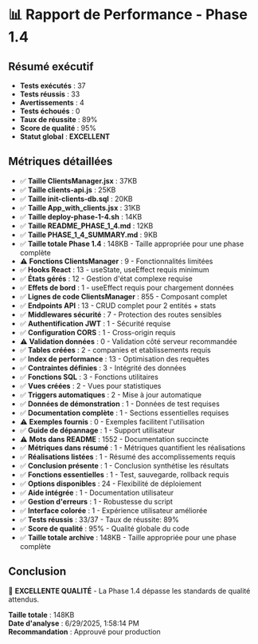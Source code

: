 # 📊 Rapport de Performance - Phase 1.4

## Résumé exécutif

- **Tests exécutés** : 37
- **Tests réussis** : 33
- **Avertissements** : 4
- **Tests échoués** : 0
- **Taux de réussite** : 89%
- **Score de qualité** : 95%
- **Statut global** : **EXCELLENT**

## Métriques détaillées

- ✅ **Taille ClientsManager.jsx** : 37KB
- ✅ **Taille clients-api.js** : 25KB
- ✅ **Taille init-clients-db.sql** : 20KB
- ✅ **Taille App_with_clients.jsx** : 31KB
- ✅ **Taille deploy-phase-1-4.sh** : 14KB
- ✅ **Taille README_PHASE_1_4.md** : 12KB
- ✅ **Taille PHASE_1_4_SUMMARY.md** : 9KB
- ✅ **Taille totale Phase 1.4** : 148KB - Taille appropriée pour une phase complète
- ⚠️ **Fonctions ClientsManager** : 9 - Fonctionnalités limitées
- ✅ **Hooks React** : 13 - useState, useEffect requis minimum
- ✅ **États gérés** : 12 - Gestion d'état complexe requise
- ✅ **Effets de bord** : 1 - useEffect requis pour chargement données
- ✅ **Lignes de code ClientsManager** : 855 - Composant complet
- ✅ **Endpoints API** : 13 - CRUD complet pour 2 entités + stats
- ✅ **Middlewares sécurité** : 7 - Protection des routes sensibles
- ✅ **Authentification JWT** : 1 - Sécurité requise
- ✅ **Configuration CORS** : 1 - Cross-origin requis
- ⚠️ **Validation données** : 0 - Validation côté serveur recommandée
- ✅ **Tables créées** : 2 - companies et etablissements requis
- ✅ **Index de performance** : 13 - Optimisation des requêtes
- ✅ **Contraintes définies** : 3 - Intégrité des données
- ✅ **Fonctions SQL** : 3 - Fonctions utilitaires
- ✅ **Vues créées** : 2 - Vues pour statistiques
- ✅ **Triggers automatiques** : 2 - Mise à jour automatique
- ✅ **Données de démonstration** : 1 - Données de test requises
- ✅ **Documentation complète** : 1 - Sections essentielles requises
- ⚠️ **Exemples fournis** : 0 - Exemples facilitent l'utilisation
- ✅ **Guide de dépannage** : 1 - Support utilisateur
- ⚠️ **Mots dans README** : 1552 - Documentation succincte
- ✅ **Métriques dans résumé** : 1 - Métriques quantifient les réalisations
- ✅ **Réalisations listées** : 1 - Résumé des accomplissements requis
- ✅ **Conclusion présente** : 1 - Conclusion synthétise les résultats
- ✅ **Fonctions essentielles** : 1 - Test, sauvegarde, rollback requis
- ✅ **Options disponibles** : 24 - Flexibilité de déploiement
- ✅ **Aide intégrée** : 1 - Documentation utilisateur
- ✅ **Gestion d'erreurs** : 1 - Robustesse du script
- ✅ **Interface colorée** : 1 - Expérience utilisateur améliorée
- ✅ **Tests réussis** : 33/37 - Taux de réussite: 89%
- ✅ **Score de qualité** : 95% - Qualité globale du code
- ✅ **Taille totale archive** : 148KB - Taille appropriée pour une phase complète

## Conclusion

🎉 **EXCELLENTE QUALITÉ** - La Phase 1.4 dépasse les standards de qualité attendus.

**Taille totale** : 148KB  
**Date d'analyse** : 6/29/2025, 1:58:14 PM  
**Recommandation** : Approuvé pour production
